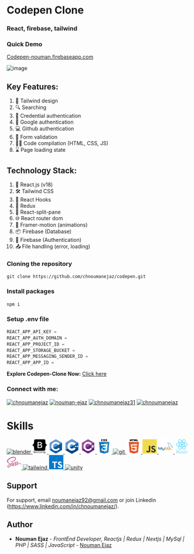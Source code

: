 # Codepen Clone 
### React, firebase, tailwind

### Quick Demo

[Codepen-nouman.firebaseapp.com](https://codepen-clone-95087.firebaseapp.com/)


![image](https://github.com/chnoumanejaz/codepen/assets/66419928/2cb1518e-f856-452e-8675-20b445cdd72f)

## Key Features:
1. 🎨 Tailwind design
2. 🔍 Searching
3. 🔐 Credential authentication
4. 🚀 Google authentication
5. 💻 Github authentication
6. 📝 Form validation
7. 👩‍💻 Code compilation (HTML, CSS, JS)
8. ⌛ Page loading state

## Technology Stack:

1. 🚀 React.js (v18)
2. 🛠️ Tailwind CSS
3. 🔄 React Hooks
4. 🔄 Redux
5. 🔄 React-split-pane
6. 🌐 React router dom
7. 🎨 Framer-motion (animations)
8. 📦 Firebase (Database)
9. 🔐 Firebase (Authentication)
10. 📤 File handling (error, loading)


### Cloning the repository

```shell
git clone https://github.com/chnoumanejaz/codepen.git
```

### Install packages

```shell
npm i
```

### Setup .env file

```js
REACT_APP_API_KEY = 
REACT_APP_AUTH_DOMAIN = 
REACT_APP_PROJECT_ID = 
REACT_APP_STORAGE_BUCKET =
REACT_APP_MESSAGING_SENDER_ID = 
REACT_APP_APP_ID = 
```
**Explore Codepen-Clone Now:** [Click here](https://codepen-clone-95087.firebaseapp.com/)


<h3 align="left">Connect with me:</h3>
<p align="left">
<a href="https://twitter.com/chnoumanejazz" target="blank"><img align="center" src="https://raw.githubusercontent.com/rahuldkjain/github-profile-readme-generator/master/src/images/icons/Social/twitter.svg" alt="chnoumanejaz" height="30" width="40" /></a>
<a href="https://linkedin.com/in/chnoumanejaz" target="blank"><img align="center" src="https://raw.githubusercontent.com/rahuldkjain/github-profile-readme-generator/master/src/images/icons/Social/linked-in-alt.svg" alt="nouman-ejaz" height="30" width="40" /></a>
<a href="https://fb.com/chnoumanejaz31" target="blank"><img align="center" src="https://raw.githubusercontent.com/rahuldkjain/github-profile-readme-generator/master/src/images/icons/Social/facebook.svg" alt="chnoumanejaz31" height="30" width="40" /></a>
<a href="https://instagram.com/chnoumanejaz" target="blank"><img align="center" src="https://raw.githubusercontent.com/rahuldkjain/github-profile-readme-generator/master/src/images/icons/Social/instagram.svg" alt="chnoumanejaz" height="30" width="40" /></a>
</p>

# Skills

<p align="left"> <a href="https://www.blender.org/" target="_blank" rel="noreferrer"> <img src="https://download.blender.org/branding/community/blender_community_badge_white.svg" alt="blender" width="40" height="40"/> </a> <a href="https://getbootstrap.com" target="_blank" rel="noreferrer"> <img src="https://raw.githubusercontent.com/devicons/devicon/master/icons/bootstrap/bootstrap-plain-wordmark.svg" alt="bootstrap" width="40" height="40"/> </a> <a href="https://www.cprogramming.com/" target="_blank" rel="noreferrer"> <img src="https://raw.githubusercontent.com/devicons/devicon/master/icons/c/c-original.svg" alt="c" width="40" height="40"/> </a> <a href="https://www.w3schools.com/cpp/" target="_blank" rel="noreferrer"> <img src="https://raw.githubusercontent.com/devicons/devicon/master/icons/cplusplus/cplusplus-original.svg" alt="cplusplus" width="40" height="40"/> </a> <a href="https://www.w3schools.com/cs/" target="_blank" rel="noreferrer"> <img src="https://raw.githubusercontent.com/devicons/devicon/master/icons/csharp/csharp-original.svg" alt="csharp" width="40" height="40"/> </a> <a href="https://www.w3schools.com/css/" target="_blank" rel="noreferrer"> <img src="https://raw.githubusercontent.com/devicons/devicon/master/icons/css3/css3-original-wordmark.svg" alt="css3" width="40" height="40"/> </a> <a href="https://git-scm.com/" target="_blank" rel="noreferrer"> <img src="https://www.vectorlogo.zone/logos/git-scm/git-scm-icon.svg" alt="git" width="40" height="40"/> </a> <a href="https://www.w3.org/html/" target="_blank" rel="noreferrer"> <img src="https://raw.githubusercontent.com/devicons/devicon/master/icons/html5/html5-original-wordmark.svg" alt="html5" width="40" height="40"/> </a> <a href="https://developer.mozilla.org/en-US/docs/Web/JavaScript" target="_blank" rel="noreferrer"> <img src="https://raw.githubusercontent.com/devicons/devicon/master/icons/javascript/javascript-original.svg" alt="javascript" width="40" height="40"/> </a> <a href="https://www.mysql.com/" target="_blank" rel="noreferrer"> <img src="https://raw.githubusercontent.com/devicons/devicon/master/icons/mysql/mysql-original-wordmark.svg" alt="mysql" width="40" height="40"/> </a> <a href="https://reactjs.org/" target="_blank" rel="noreferrer"> <img src="https://raw.githubusercontent.com/devicons/devicon/master/icons/react/react-original-wordmark.svg" alt="react" width="40" height="40"/> </a> <a href="https://sass-lang.com" target="_blank" rel="noreferrer"> <img src="https://raw.githubusercontent.com/devicons/devicon/master/icons/sass/sass-original.svg" alt="sass" width="40" height="40"/> </a> <a href="https://tailwindcss.com/" target="_blank" rel="noreferrer"> <img src="https://www.vectorlogo.zone/logos/tailwindcss/tailwindcss-icon.svg" alt="tailwind" width="40" height="40"/> </a> <a href="https://www.typescriptlang.org/" target="_blank" rel="noreferrer"> <img src="https://raw.githubusercontent.com/devicons/devicon/master/icons/typescript/typescript-original.svg" alt="typescript" width="40" height="40"/> </a> <a href="https://unity.com/" target="_blank" rel="noreferrer"> <img src="https://www.vectorlogo.zone/logos/unity3d/unity3d-icon.svg" alt="unity" width="40" height="40"/> </a> </p>

## Support

For support, email noumanejaz92@gmail.com or join Linkedin (https://www.linkedin.com/in/chnoumanejaz/).

## Author

- **Nouman Ejaz** - _FrontEnd Developer, Reactjs | Redux | Nextjs | MySql | PHP | SASS | JavaScript_ - [Nouman Ejaz](https://www.linkedin.com/in/chnoumanejaz/)
